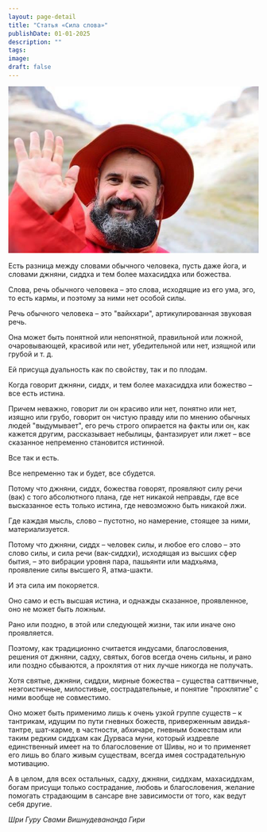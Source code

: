 ```yaml
---
layout: page-detail
title: "Статья «Сила слова»"
publishDate: 01-01-2025
description: ""
tags:
image:
draft: false
---
```


![Шри Гуру Свами Вишнудевананда Гири](/upload/medialibrary/24a/24adc4d7b2c2a05659bbc369d40f8dab.jpg "Шри Гуру Свами Вишнудевананда Гири")  

 Есть разница между словами обычного человека, пусть даже йога, и словами джняни, сиддха и тем более махасиддха или божества.

 Слова, речь обычного человека – это слова, исходящие из его ума, эго, то есть кармы, и поэтому за ними нет особой силы.

 Речь обычного человека – это "вайкхари", артикулированная звуковая речь.

 Она может быть понятной или непонятной, правильной или ложной, очаровывающей, красивой или нет, убедительной или нет, изящной или грубой и т. д.

 Ей присуща дуальность как по свойству, так и по плодам.

 Когда говорит джняни, сиддх, и тем более махасиддха или божество – все есть истина.

 Причем неважно, говорит ли он красиво или нет, понятно или нет, изящно или грубо, говорит он чистую правду или по мнению обычных людей "выдумывает", его речь строго опирается на факты или он, как кажется другим, рассказывает небылицы, фантазирует или лжет – все сказанное непременно становится истинной. 

 Все так и есть.

 Все непременно так и будет, все сбудется.

 Потому что джняни, сиддх, божества говорят, проявляют силу речи (вак) с того абсолютного плана, где нет никакой неправды, где все высказанное есть только истина, где невозможно быть никакой лжи.

 Где каждая мысль, слово – пустотно, но намерение, стоящее за ними, материализуется.

 Потому что джняни, сиддх – человек силы, и любое его слово – это слово силы, и сила речи (вак-сиддхи), исходящая из высших сфер бытия, – это вибрации уровня пара, пашьянти или мадхьяма, проявление силы высшего Я, атма-шакти.

 И эта сила им покоряется.

 Оно само и есть высшая истина, и однажды сказанное, проявленное, оно не может быть ложным.

 Рано или поздно, в этой или следующей жизни, так или иначе оно проявляется.

 Поэтому, как традиционно считается индусами, благословения, решения от джняни, садху, святых, богов всегда очень сильны, и рано или поздно сбываются, а проклятия от них лучше никогда не получать.

 Хотя святые, джняни, сиддхи, мирные божества – существа саттвичные, неэгоистичные, милостивые, сострадательные, и понятие "проклятие" с ними вообще не совместимо.

 Оно может быть применимо лишь к очень узкой группе существ – к тантрикам, идущим по пути гневных божеств, приверженным авидья-тантре, шат-карме, в частности, абхичаре, гневным божествам или таким редким сиддхам как Дурваса муни, который издревле единственный имеет на то благословение от Шивы, но и то применяет его лишь во благо живым существам, всегда имея сострадательную мотивацию.

 А в целом, для всех остальных, садху, джняни, сиддхам, махасиддхам, богам присущи только сострадание, любовь и благословения, желание помогать страдающим в сансаре вне зависимости от того, как ведут себя другие.

  
_Шри Гуру Свами Вишнудевананда Гири_ 

  
